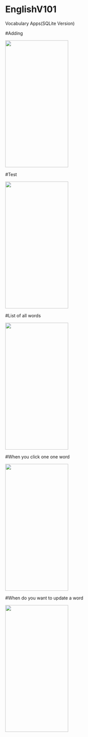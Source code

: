 # EnglishV101
Vocabulary Apps(SQLite Version)

#Adding

<img src="https://user-images.githubusercontent.com/31896026/52930066-47189a00-3347-11e9-9deb-47491c6aeeb2.jpg" width="200" height="400" />

#Test

<img src="https://user-images.githubusercontent.com/31896026/52930067-47189a00-3347-11e9-9183-0d4e5fbba14a.jpg" width="200" height="400" />


#List of all words

<img src="https://user-images.githubusercontent.com/31896026/52930068-47189a00-3347-11e9-88a4-26e3c35d2ae6.jpg" width="200" height="400" />

#When you click one one word


<img src="https://user-images.githubusercontent.com/31896026/52930069-47b13080-3347-11e9-83f3-07c8b7629db8.jpg" width="200" height="400" />


#When do you want to update a word

<img src="https://user-images.githubusercontent.com/31896026/52930070-47b13080-3347-11e9-9d12-0110679e1d39.jpg" width="200" height="400" />

